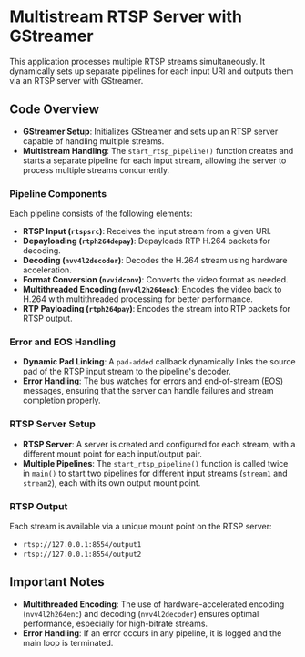 # Multistream RTSP Server with GStreamer

This application processes multiple RTSP streams simultaneously. It dynamically sets up separate pipelines for each input URI and outputs them via an RTSP server with GStreamer.

## Code Overview

- **GStreamer Setup**: Initializes GStreamer and sets up an RTSP server capable of handling multiple streams.
- **Multistream Handling**: The `start_rtsp_pipeline()` function creates and starts a separate pipeline for each input stream, allowing the server to process multiple streams concurrently.
  
### Pipeline Components

Each pipeline consists of the following elements:
- **RTSP Input (`rtspsrc`)**: Receives the input stream from a given URI.
- **Depayloading (`rtph264depay`)**: Depayloads RTP H.264 packets for decoding.
- **Decoding (`nvv4l2decoder`)**: Decodes the H.264 stream using hardware acceleration.
- **Format Conversion (`nvvidconv`)**: Converts the video format as needed.
- **Multithreaded Encoding (`nvv4l2h264enc`)**: Encodes the video back to H.264 with multithreaded processing for better performance.
- **RTP Payloading (`rtph264pay`)**: Encodes the stream into RTP packets for RTSP output.

### Error and EOS Handling

- **Dynamic Pad Linking**: A `pad-added` callback dynamically links the source pad of the RTSP input stream to the pipeline's decoder.
- **Error Handling**: The bus watches for errors and end-of-stream (EOS) messages, ensuring that the server can handle failures and stream completion properly.

### RTSP Server Setup

- **RTSP Server**: A server is created and configured for each stream, with a different mount point for each input/output pair.
- **Multiple Pipelines**: The `start_rtsp_pipeline()` function is called twice in `main()` to start two pipelines for different input streams (`stream1` and `stream2`), each with its own output mount point.

### RTSP Output

Each stream is available via a unique mount point on the RTSP server:
- `rtsp://127.0.0.1:8554/output1`
- `rtsp://127.0.0.1:8554/output2`

## Important Notes

- **Multithreaded Encoding**: The use of hardware-accelerated encoding (`nvv4l2h264enc`) and decoding (`nvv4l2decoder`) ensures optimal performance, especially for high-bitrate streams.
- **Error Handling**: If an error occurs in any pipeline, it is logged and the main loop is terminated.

